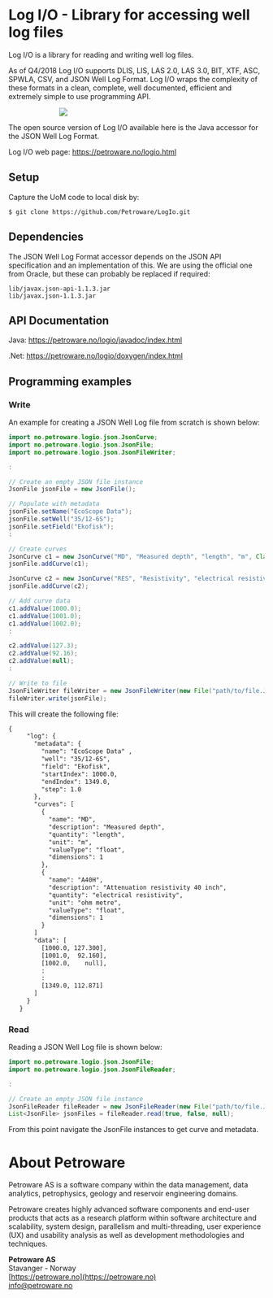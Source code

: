# Log I/O - Library for accessing well log files

Log I/O is a library for reading and writing well log files.

As of Q4/2018 Log I/O supports DLIS, LIS, LAS 2.0, LAS 3.0, BIT, XTF, ASC,
SPWLA, CSV, and JSON Well Log Format. Log I/O wraps the complexity of these
formats in a clean, complete, well documented, efficient and extremely simple
to use programming API.

<img hspace="100" src="https://petroware.no/images/LogIoBox.250.png">

The open source version of Log I/O available here is the Java accessor for the
JSON Well Log Format.

Log I/O web page: https://petroware.no/logio.html


## Setup

Capture the UoM code to local disk by:

```
$ git clone https://github.com/Petroware/LogIo.git
```


## Dependencies

The JSON Well Log Format accessor depends on the JSON API specification
and an implementation of this. We are using the official one from Oracle,
but these can probably be replaced if required:

```
lib/javax.json-api-1.1.3.jar
lib/javax.json-1.1.3.jar
```


## API Documentation

Java: https://petroware.no/logio/javadoc/index.html

.Net: https://petroware.no/logio/doxygen/index.html


## Programming examples

### Write

An example for creating a JSON Well Log file from scratch is shown below:

```java
import no.petroware.logio.json.JsonCurve;
import no.petroware.logio.json.JsonFile;
import no.petroware.logio.json.JsonFileWriter;

:

// Create an empty JSON file instance
JsonFile jsonFile = new JsonFile();

// Populate with metadata
jsonFile.setName("EcoScope Data");
jsonFile.setWell("35/12-6S");
jsonFile.setField("Ekofisk");
:

// Create curves
JsonCurve c1 = new JsonCurve("MD", "Measured depth", "length", "m", Class.double, 1);
jsonFile.addCurve(c1);

JsonCurve c2 = new JsonCurve("RES", "Resistivity", "electrical resistivity", "ohm metre", Class.double, 1);
jsonFile.addCurve(c2);

// Add curve data
c1.addValue(1000.0);
c1.addValue(1001.0);
c1.addValue(1002.0);
:

c2.addValue(127.3);
c2.addValue(92.16);
c2.addValue(null);
:

// Write to file
JsonFileWriter fileWriter = new JsonFileWriter(new File("path/to/file.JSON", true, 2);
fileWriter.write(jsonFile);
```

This will create the following file:

```txt
{
     "log": {
       "metadata": {
         "name": "EcoScope Data" ,
         "well": "35/12-6S",
         "field": "Ekofisk",
         "startIndex": 1000.0,
         "endIndex": 1349.0,
         "step": 1.0
       },
       "curves": [
         {
           "name": "MD",
           "description": "Measured depth",
           "quantity": "length",
           "unit": "m",
           "valueType": "float",
           "dimensions": 1
         },
         {
           "name": "A40H",
           "description": "Attenuation resistivity 40 inch",
           "quantity": "electrical resistivity",
           "unit": "ohm metre",
           "valueType": "float",
           "dimensions": 1
         }
       ]
       "data": [
         [1000.0, 127.300],
         [1001.0,  92.160],
         [1002.0,    null],
         :
         :
         [1349.0, 112.871]
       ]
     }
   }
```

### Read

Reading a JSON Well Log file is shown below:

```java
import no.petroware.logio.json.JsonFile;
import no.petroware.logio.json.JsonFileReader;

:

// Create an empty JSON file instance
JsonFileReader fileReader = new JsonFileReader(new File("path/to/file.JSON"));
List<JsonFile> jsonFiles = fileReader.read(true, false, null);
```

From this point navigate the JsonFile instances to get curve and metadata.


# About Petroware

Petroware AS is a software company within the data management, data analytics,
petrophysics, geology and reservoir engineering domains.

Petroware creates highly advanced software components and end-user products that
acts as a research platform within software architecture and scalability, system design,
parallelism and multi-threading, user experience (UX) and usability analysis as well
as development methodologies and techniques.

**Petroware AS**<br>
Stavanger - Norway<br>
[https://petroware.no](https://petroware.no)<br>
info@petroware.no
